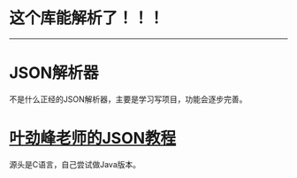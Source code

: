 # 这个库能解析了！！！

----
# JSON解析器
不是什么正经的JSON解析器，主要是学习写项目，功能会逐步完善。
# [叶劲峰老师的JSON教程](https://github.com/miloyip/json-tutorial)
源头是C语言，自己尝试做Java版本。